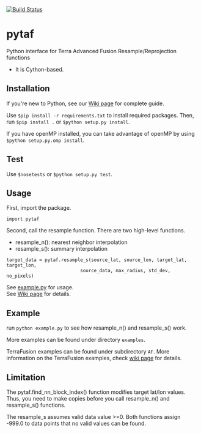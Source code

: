 [![Build Status](https://travis-ci.org/TerraFusion/pytaf.svg?branch=master)](https://travis-ci.org/TerraFusion/pytaf)

# pytaf
Python interface for Terra Advanced Fusion Resample/Reprojection functions

  * It is Cython-based.


## Installation

If you're new to Python, see our
[Wiki page](https://github.com/TerraFusion/pytaf/wiki) for complete guide.

Use `$pip install -r requirements.txt` to install required packages.
Then, run `$pip install .` or `$python setup.py install`.

If you have openMP installed, you can take advantage of openMP by using
 `$python setup.py.omp install`.


## Test

Use `$nosetests` or `$python setup.py test`.

## Usage

First, import the package.

`import pytaf`

Second, call the resample function. There are two high-level functions.

* resample_n(): nearest neighbor interpolation
* resample_s(): summary interpolation

```
target_data = pytaf.resample_s(source_lat, source_lon, target_lat, target_lon, 
	                       source_data, max_radius, std_dev, no_pixels)
```			    
See [example.py](example.py) for usage.			    
See [Wiki page](https://github.com/TerraFusion/pytaf/wiki/User-Guide) for details.

## Example

run `python example.py` to see how resample_n() and resample_s() work.

More examples can be found under directory `examples`.

TerraFusion examples can be found under subdirectory `AF`. More information on the TerraFusion examples, check
[wiki page](https://github.com/TerraFusion/pytaf/wiki/TerraFusion-Examples) for details.


## Limitation

The pytaf.find_nn_block_index() function modifies target lat/lon values.
Thus, you need to make copies before you call resample_n() and resample_s() functions.

The resample_s assumes valid data value >=0. Both functions assign -999.0 to data points that no valid values can be found.

